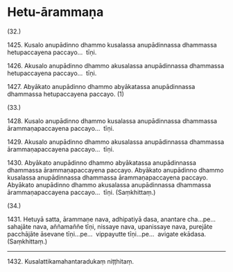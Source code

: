 

# Hetu-ārammaṇa






(32.)

1425\. Kusalo anupādinno dhammo kusalassa anupādinnassa dhammassa hetupaccayena paccayo…  tīṇi.

1426\. Akusalo anupādinno dhammo akusalassa anupādinnassa dhammassa hetupaccayena paccayo…  tīṇi.

1427\. Abyākato anupādinno dhammo abyākatassa anupādinnassa dhammassa hetupaccayena paccayo. (1)

(33.)

1428\. Kusalo anupādinno dhammo kusalassa anupādinnassa dhammassa ārammaṇapaccayena paccayo…  tīṇi.

1429\. Akusalo anupādinno dhammo akusalassa anupādinnassa dhammassa ārammaṇapaccayena paccayo…  tīṇi.

1430\. Abyākato anupādinno dhammo abyākatassa anupādinnassa dhammassa ārammaṇapaccayena paccayo. Abyākato anupādinno dhammo kusalassa anupādinnassa dhammassa ārammaṇapaccayena paccayo. Abyākato anupādinno dhammo akusalassa anupādinnassa dhammassa ārammaṇapaccayena paccayo…  tīṇi. (Saṃkhittaṃ.)

(34.)

1431\. Hetuyā satta, ārammaṇe nava, adhipatiyā dasa, anantare cha…pe…  sahajāte nava, aññamaññe tīṇi, nissaye nava, upanissaye nava, purejāte pacchājāte āsevane tīṇi…pe…  vippayutte tīṇi…pe…  avigate ekādasa. (Saṃkhittaṃ.)

---

1432\. Kusalattikamahantaradukaṃ niṭṭhitaṃ.






